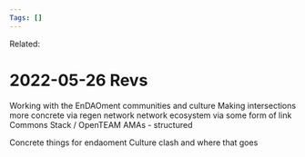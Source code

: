 ```yaml
---
Tags: []
---
```

Related: 
# 2022-05-26 Revs

Working with the EnDAOment communities and culture
Making intersections more concrete via regen network network ecosystem via some form of link
Commons Stack / OpenTEAM AMAs - structured 

Concrete things for endaoment
Culture clash and where that goes